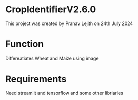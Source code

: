 # CropIdentifierV2.6.0

This project was created by Pranav Lejith on 24th July 2024

# Function

Differeatiates Wheat and Maize using image

# Requirements

Need streamlit and tensorflow and some other libriaries

